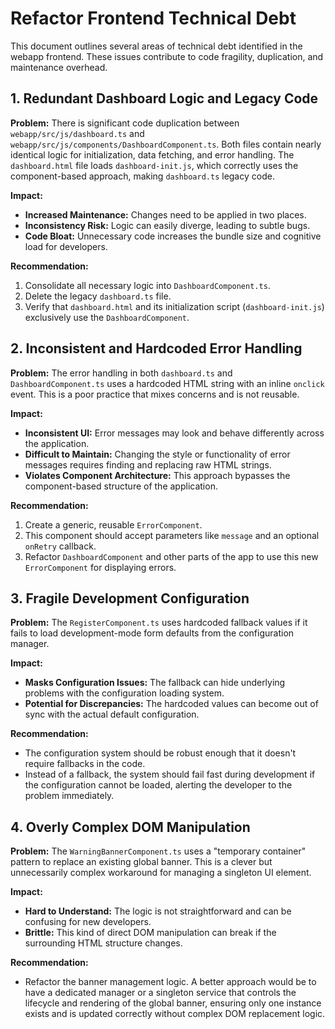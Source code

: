 # Refactor Frontend Technical Debt

This document outlines several areas of technical debt identified in the webapp frontend. These issues contribute to code fragility, duplication, and maintenance overhead.

## 1. Redundant Dashboard Logic and Legacy Code

**Problem:** There is significant code duplication between `webapp/src/js/dashboard.ts` and `webapp/src/js/components/DashboardComponent.ts`. Both files contain nearly identical logic for initialization, data fetching, and error handling. The `dashboard.html` file loads `dashboard-init.js`, which correctly uses the component-based approach, making `dashboard.ts` legacy code.

**Impact:**
- **Increased Maintenance:** Changes need to be applied in two places.
- **Inconsistency Risk:** Logic can easily diverge, leading to subtle bugs.
- **Code Bloat:** Unnecessary code increases the bundle size and cognitive load for developers.

**Recommendation:**
1.  Consolidate all necessary logic into `DashboardComponent.ts`.
2.  Delete the legacy `dashboard.ts` file.
3.  Verify that `dashboard.html` and its initialization script (`dashboard-init.js`) exclusively use the `DashboardComponent`.

## 2. Inconsistent and Hardcoded Error Handling

**Problem:** The error handling in both `dashboard.ts` and `DashboardComponent.ts` uses a hardcoded HTML string with an inline `onclick` event. This is a poor practice that mixes concerns and is not reusable.

**Impact:**
- **Inconsistent UI:** Error messages may look and behave differently across the application.
- **Difficult to Maintain:** Changing the style or functionality of error messages requires finding and replacing raw HTML strings.
- **Violates Component Architecture:** This approach bypasses the component-based structure of the application.

**Recommendation:**
1.  Create a generic, reusable `ErrorComponent`.
2.  This component should accept parameters like `message` and an optional `onRetry` callback.
3.  Refactor `DashboardComponent` and other parts of the app to use this new `ErrorComponent` for displaying errors.

## 3. Fragile Development Configuration

**Problem:** The `RegisterComponent.ts` uses hardcoded fallback values if it fails to load development-mode form defaults from the configuration manager.

**Impact:**
- **Masks Configuration Issues:** The fallback can hide underlying problems with the configuration loading system.
- **Potential for Discrepancies:** The hardcoded values can become out of sync with the actual default configuration.

**Recommendation:**
- The configuration system should be robust enough that it doesn't require fallbacks in the code.
- Instead of a fallback, the system should fail fast during development if the configuration cannot be loaded, alerting the developer to the problem immediately.

## 4. Overly Complex DOM Manipulation

**Problem:** The `WarningBannerComponent.ts` uses a "temporary container" pattern to replace an existing global banner. This is a clever but unnecessarily complex workaround for managing a singleton UI element.

**Impact:**
- **Hard to Understand:** The logic is not straightforward and can be confusing for new developers.
- **Brittle:** This kind of direct DOM manipulation can break if the surrounding HTML structure changes.

**Recommendation:**
- Refactor the banner management logic. A better approach would be to have a dedicated manager or a singleton service that controls the lifecycle and rendering of the global banner, ensuring only one instance exists and is updated correctly without complex DOM replacement logic.
